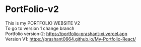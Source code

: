 # PortFolio-v2
This is my PORTFOLIO WEBSITE V2
<br/>
To go to version 1 change branch <br/>
Portfolio version-2: https://portfolio-prashant-xi.vercel.app <br/> Version V1: https://prashant0664.github.io/My-Portfolio-React/
